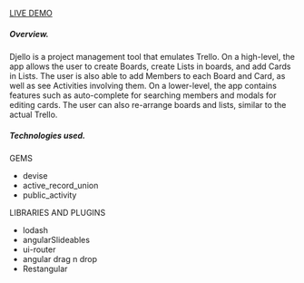 [LIVE DEMO](http://djello-cjv.herokuapp.com)

##### Overview.

Djello is a project management tool that emulates Trello. On a high-level, the app allows the user to create Boards, create Lists in boards, and add Cards in Lists. The user is also able to add Members to each Board and Card, as well as see Activities involving them. On a lower-level, the app contains features such as auto-complete for searching members and modals for editing cards. The user can also re-arrange boards and lists, similar to the actual Trello.

##### Technologies used.

GEMS
* devise
* active_record_union
* public_activity

LIBRARIES AND PLUGINS
* lodash
* angularSlideables
* ui-router
* angular drag n drop
* Restangular
